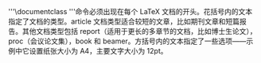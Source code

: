 '''\documentclass '''命令必须出现在每个 LaTeX 文档的开头。花括号内的文本指定了文档的类型。article 文档类型适合较短的文章，比如期刊文章和短篇报告。其他文档类型包括 report（适用于更长的多章节的文档，比如博士生论文），proc（会议论文集），book 和 beamer。方括号内的文本指定了一些选项——示例中它设置纸张大小为 A4，主要文字大小为 12pt。